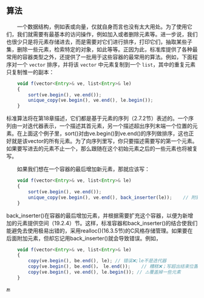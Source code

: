 ## 算法

  一个数据结构，例如表或向量，仅就自身而言也没有太大用处。为了使用它们，我们就需要有最基本的访问操作，例如加入或者删除元素等。进一步说，我们也很少只是将元素存储进去，而是需要对它们进行排序，打印它们，抽取某些子集，删除一些元素，检索特定的对象，如此等等。正因为此，标准库提供了各种最常用的容器类型之外，还提供了一批用于这些容器的最常用的算法。例如，下面程序对一个 `vector` 排序，并将该 `vector` 中元素复制到一个 `list`，其中的重复元素只复制惟一的副本：

```javascript
    void f(vector<Entry>& ve, list<Entry>& le)
    {
        sort(ve.begin(), ve.end());
        unique_copy(ve.begin(), ve.end(), le.begin());
    }
```

标准算法将在第18章描述，它们都是基于元素的序列（2.7.2节）表述的。一个序列由一对迭代器表示，一个描述其首元素，另一个描述超出序列末端一个位置的元素。在上面这个例子里，sort\(\)对由ve.begin\(\)到ve.end\(\)的序列做排序，这也正好就是该vector的所有元素。为了向序列里写，你只要描述需要写的第一个元素。如果要写进去的元素不止一个，那么跟随在这个初始元素之后的一些元素也将被复写。

  如果我们想在一个容器的最后增加新元素，那就应该写：

```javascript
    void f(vector<Entry>& ve, list<Entry>& le)
    {
        sort(ve.begin(), ve.end());
        unique_copy(ve.begin(), ve.end(), back_inserter(le));    // 附到le之后
    }
```

back\_inserter\(\)在容器的最后增加元素，并根据需要扩充这个容器，以便为新增加的元素提供空间（19.2.4）节。这样，标准容器和back\_inserter\(\)的结合使我们能避免去使用极易出错的，采用realloc\(\)\(16.3.5节\)的C风格存储管理。如果要在后面附加元素，但却忘记用back\_inserter\(\)就会导致错误。例如，

```javascript
    void f(vector<Entry>& ve, list<Entry>& le)
    {
        copy(ve.begin(), be.end(), le); // 错误❌;le不是迭代器
        copy(ve.begin(), be.end()， le.end());    // 糟糕❌；写超出结束位置
        copy(ve.begin(), ve.end(), le.begin()); // ⚠️覆盖掉一些元素
    }
```

🔚

